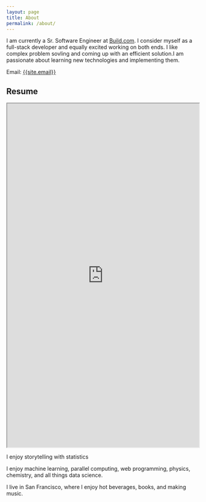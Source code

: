 ```yaml
---
layout: page
title: About
permalink: /about/
---
```

<p>
I am currently a Sr. Software Engineer at <a href="https://www.build.com" target="_blank">Build.com</a>. I consider myself as a full-stack developer and equally excited working on both ends. I like complex problem sovling and coming up with an efficient solution.I am passionate about learning new technologies and implementing them. 
</p>

Email: <a href="mailto:{{site.email}}?Subject=From Blog Site:">{{site.email}}</a>

## Resume
<iframe src="https://drive.google.com/file/d/1RymCWMsz_pgQPE1LDzMs02Q9_BHKOzYw/view?usp=sharing" width="100%" height="900"></iframe>


 I enjoy storytelling with statistics 
 
 I enjoy machine learning, parallel computing, web programming, physics, chemistry, and all things data science.
 
 I live in San Francisco, where I enjoy hot beverages, books, and making music.